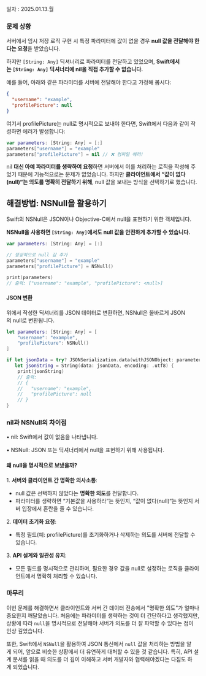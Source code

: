 일자 : 2025.01.13.월

### 문제 상황
서버에서 임시 저장 로직 구현 시 특정 파라미터에 값이 없을 경우 **null 값을 전달해야 한다는 요청**을 받았습니다.

하지만 `[String: Any]` 딕셔너리로 파라미터를 전달하고 있었으며, **Swift에서는 `[String: Any]` 딕셔너리에 nil을 직접 추가할 수 없습니다.**

예를 들어, 아래와 같은 파라미터를 서버에 전달해야 한다고 가정해 봅시다:

``` json
{
  "username": "example",
  "profilePicture": null
}
```

여기서 profilePicture는 null로 명시적으로 보내야 한다면, Swift에서 다음과 같이 작성하면 에러가 발생합니다:

``` swift
var parameters: [String: Any] = [:]
parameters["username"] = "example"
parameters["profilePicture"] = nil // ❌ 컴파일 에러!
```

nil **대신 아예 파라미터를 생략하여 요청**하면 서버에서 이를 처리하는 로직을 작성해 주었기 때문에 기능적으로는 문제가 없었습니다. 하지만 **클라이언트에서 “값이 없다(null)“는 의도를 명확히 전달하기 위해**, null 값을 보내는 방식을 선택하기로 했습니다.

## 해결방법: NSNull을 활용하기

Swift의 NSNull은 JSON이나 Objective-C에서 null을 표현하기 위한 객체입니다.

**NSNull을 사용하면 `[String: Any]`에서도 null 값을 안전하게 추가할 수 있습니다.**

``` swift
var parameters: [String: Any] = [:]

// 정상적으로 null 값 추가
parameters["username"] = "example"
parameters["profilePicture"] = NSNull()

print(parameters)
// 출력: ["username": "example", "profilePicture": <null>]
```

#### JSON 변환

위에서 작성한 딕셔너리를 JSON 데이터로 변환하면, NSNull은 올바르게 JSON의 null로 변환됩니다.

``` swift
let parameters: [String: Any] = [
    "username": "example",
    "profilePicture": NSNull()
]

if let jsonData = try? JSONSerialization.data(withJSONObject: parameters, options: .prettyPrinted),
   let jsonString = String(data: jsonData, encoding: .utf8) {
    print(jsonString)
    // 출력:
    // {
    //   "username": "example",
    //   "profilePicture": null
    // }
}
```

### nil과 NSNull의 차이점

• nil: Swift에서 값이 없음을 나타냅니다.

• NSNull: JSON 또는 딕셔너리에서 null을 표현하기 위해 사용됩니다.

#### 왜 null을 명시적으로 보냈을까?

1. **서버와 클라이언트 간 명확한 의사소통**:
- null 값은 선택하지 않았다는 **명확한 의도**를 전달합니다.
- 파라미터를 생략하면 “기본값을 사용하라”는 뜻인지, “값이 없다(null)“는 뜻인지 서버 입장에서 혼란을 줄 수 있습니다.

2. **데이터 초기화 요청**:
- 특정 필드(예: profilePicture)를 초기화하거나 삭제하는 의도를 서버에 전달할 수 있습니다.

3. **API 설계와 일관성 유지**:
- 모든 필드를 명시적으로 관리하며, 필요한 경우 값을 null로 설정하는 로직을 클라이언트에서 명확히 처리할 수 있습니다.

### 마무리
이번 문제를 해결하면서 클라이언트와 서버 간 데이터 전송에서 "명확한 의도"가 얼마나 중요한지 깨달았습니다. 처음에는 파라미터를 생략하는 것이 더 간단하다고 생각했지만, 상황에 따라 `null`을 명시적으로 전달해야 서버가 의도를 더 잘 파악할 수 있다는 점이 인상 깊었습니다.  

또한, Swift에서 `NSNull`을 활용하여 JSON 통신에서 `null` 값을 처리하는 방법을 알게 되어, 앞으로 비슷한 상황에서 더 유연하게 대처할 수 있을 것 같습니다. 특히, API 설계 문서를 읽을 때 의도를 더 깊이 이해하고 서버 개발자와 협력해야겠다는 다짐도 하게 되었습니다.
